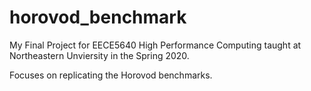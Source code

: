 # horovod_benchmark
My Final Project for EECE5640 High Performance Computing taught at Northeastern 
Unviersity in the Spring 2020.

Focuses on replicating the Horovod benchmarks.
